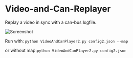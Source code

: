 # Video-and-Can-Replayer
Replay a video in sync with a can-bus logfile.

![Screenshot](doc/video_and_can_replayer2.gif?raw=true "Screenshot")

Run with:  ``````python VideoAndCanPlayer2.py config2.json --map``````

or without map:``````python VideoAndCanPlayer2.py config2.json``````

